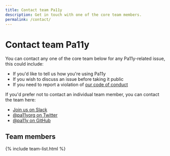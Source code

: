 ```yaml
---
title: Contact team Pa11y
description: Get in touch with one of the core team members.
permalink: /contact/
---
```



# Contact team Pa11y

You can contact any one of the core team below for any Pa11y-related issue, this could include:

  - If you'd like to tell us how you're using Pa11y
  - If you wish to discuss an issue before taking it public
  - If you need to report a violation of [our code of conduct][code-of-conduct]

If you'd prefer not to contact an individual team member, you can contact the team here:

  - [Join us on Slack][pa11y-slack]
  - [@pa11yorg on Twitter][pa11y-twitter]
  - [@pa11y on GitHub][pa11y-github]


## Team members

<!--
Hi there, person editing this page :)

If you're looking for where to add your contact details,
I'm afraid it's not here. The contact details for team
members are stored in `_data/team.yml`.
-->

{% include team-list.html %}



[code-of-conduct]: /contributing/code-of-conduct/
[pa11y-github]: https://github.com/pa11y
[pa11y-slack]: https://pa11y-slack.herokuapp.com/
[pa11y-twitter]: https://twitter.com/pa11yorg

